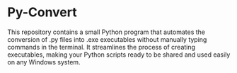 # Py-Convert
This repository contains a small Python program that automates the conversion of .py files into .exe executables without manually typing commands in the terminal. It streamlines the process of creating executables, making your Python scripts ready to be shared and used easily on any Windows system.

